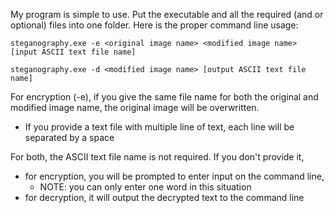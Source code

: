 My program is simple to use. Put the executable and all the required (and or optional) files into one folder. Here is the proper command line usage:

`steganography.exe -e <original image name> <modified image name> [input ASCII text file name]`

`steganography.exe -d <modified image name> [output ASCII text file name]`

For encryption (-e), if you give the same file name for both the original and modified image name, the original image will be overwritten.
- If you provide a text file with multiple line of text, each line will be separated by a space

For both, the ASCII text file name is not required. If you don't provide it,
- for encryption, you will be prompted to enter input on the command line,
  - NOTE: you can only enter one word in this situation
- for decryption, it will output the decrypted text to the command line
